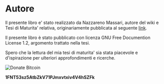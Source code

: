 # Autore

Il presente libro e' stato realizzato da Nazzareno Massari, autore del wiki e Tesi di Maturita' relativa,  originariamente pubblicata al  seguente [link](https://theopensourcepa.altervista.org/doku.php?id=open_source).

Il presente libro è stato pubblicato con licenza GNU Free Documention License 1.2, argomento trattato nella tesi.

Spero che la lettura del mia tesi di maturita' sia stata piacevole e d'ispirazione per ulteriori approfondimenti e ricerche.

![Donate Bitcoin](https://img.shields.io/badge/donate%20-0.001%20btc-blue.svg)

**1FNT53sz5AtbZkV71PJmxvtxiv4V4hSZFk** 
